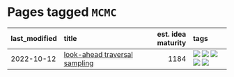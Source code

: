# Pages tagged `MCMC`

|last_modified|title|est. idea maturity|tags
|:---|:---|---:|:---|
|2022-10-12|[look-ahead traversal sampling](../look-ahead-traversal-sampling.md)|1184|[![](https://img.shields.io/badge/tag-MCMC-418eb4)](../tags/MCMC.md) [![](https://img.shields.io/badge/tag-animation-d5ffe)](../tags/animation.md) [![](https://img.shields.io/badge/tag-control-a3de36)](../tags/control.md) [![](https://img.shields.io/badge/tag-experimental-92ab1c)](../tags/experimental.md) [![](https://img.shields.io/badge/tag-image_generation-d548d8)](../tags/image_generation.md)|